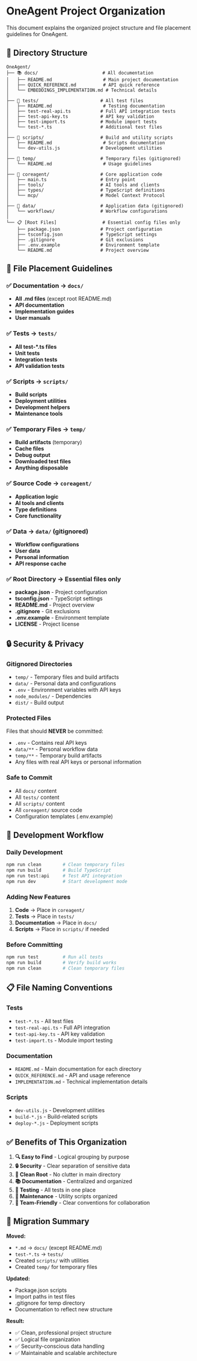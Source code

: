 # OneAgent Project Organization

This document explains the organized project structure and file placement guidelines for OneAgent.

## 📁 Directory Structure

```
OneAgent/
├── 📚 docs/                        # All documentation
│   ├── README.md                   # Main project documentation
│   ├── QUICK_REFERENCE.md          # API quick reference  
│   └── EMBEDDINGS_IMPLEMENTATION.md # Technical details
│
├── 🧪 tests/                       # All test files
│   ├── README.md                   # Testing documentation
│   ├── test-real-api.ts           # Full API integration tests
│   ├── test-api-key.ts            # API key validation
│   ├── test-import.ts             # Module import tests
│   └── test-*.ts                  # Additional test files
│
├── 🔧 scripts/                     # Build and utility scripts
│   ├── README.md                   # Scripts documentation
│   └── dev-utils.js               # Development utilities
│
├── 📁 temp/                        # Temporary files (gitignored)
│   └── README.md                   # Usage guidelines
│
├── 🤖 coreagent/                   # Core application code
│   ├── main.ts                    # Entry point
│   ├── tools/                     # AI tools and clients
│   ├── types/                     # TypeScript definitions
│   └── mcp/                       # Model Context Protocol
│
├── 💾 data/                        # Application data (gitignored)
│   └── workflows/                 # Workflow configurations
│
└── 📋 [Root Files]                 # Essential config files only
    ├── package.json               # Project configuration
    ├── tsconfig.json              # TypeScript settings
    ├── .gitignore                 # Git exclusions
    ├── .env.example               # Environment template
    └── README.md                  # Project overview
```

## 🎯 File Placement Guidelines

### ✅ **Documentation** → `docs/`
- **All .md files** (except root README.md)
- **API documentation**
- **Implementation guides**  
- **User manuals**

### ✅ **Tests** → `tests/`
- **All test-*.ts files**
- **Unit tests**
- **Integration tests**
- **API validation tests**

### ✅ **Scripts** → `scripts/`
- **Build scripts**
- **Deployment utilities**
- **Development helpers**
- **Maintenance tools**

### ✅ **Temporary Files** → `temp/`
- **Build artifacts** (temporary)
- **Cache files**
- **Debug output**
- **Downloaded test files**
- **Anything disposable**

### ✅ **Source Code** → `coreagent/`
- **Application logic**
- **AI tools and clients**
- **Type definitions**
- **Core functionality**

### ✅ **Data** → `data/` (gitignored)
- **Workflow configurations**
- **User data**
- **Personal information**
- **API response cache**

### ✅ **Root Directory** → Essential files only
- **package.json** - Project configuration
- **tsconfig.json** - TypeScript settings
- **README.md** - Project overview
- **.gitignore** - Git exclusions
- **.env.example** - Environment template
- **LICENSE** - Project license

## 🔒 Security & Privacy

### **Gitignored Directories**
- `temp/` - Temporary files and build artifacts
- `data/` - Personal data and configurations
- `.env` - Environment variables with API keys
- `node_modules/` - Dependencies
- `dist/` - Build output

### **Protected Files**
Files that should **NEVER** be committed:
- `.env` - Contains real API keys
- `data/**` - Personal workflow data
- `temp/**` - Temporary build artifacts
- Any files with real API keys or personal information

### **Safe to Commit**
- All `docs/` content
- All `tests/` content  
- All `scripts/` content
- All `coreagent/` source code
- Configuration templates (.env.example)

## 🚀 Development Workflow

### **Daily Development**
```bash
npm run clean        # Clean temporary files
npm run build        # Build TypeScript
npm run test:api     # Test API integration
npm run dev          # Start development mode
```

### **Adding New Features**
1. **Code** → Place in `coreagent/`
2. **Tests** → Place in `tests/`
3. **Documentation** → Place in `docs/`
4. **Scripts** → Place in `scripts/` if needed

### **Before Committing**
```bash
npm run test         # Run all tests
npm run build        # Verify build works
npm run clean        # Clean temporary files
```

## 📋 File Naming Conventions

### **Tests**
- `test-*.ts` - All test files
- `test-real-api.ts` - Full API integration
- `test-api-key.ts` - API key validation
- `test-import.ts` - Module import testing

### **Documentation**
- `README.md` - Main documentation for each directory
- `QUICK_REFERENCE.md` - API and usage reference
- `IMPLEMENTATION.md` - Technical implementation details

### **Scripts**  
- `dev-utils.js` - Development utilities
- `build-*.js` - Build-related scripts
- `deploy-*.js` - Deployment scripts

## ✅ Benefits of This Organization

1. **🔍 Easy to Find** - Logical grouping by purpose
2. **🔒 Security** - Clear separation of sensitive data
3. **🧹 Clean Root** - No clutter in main directory
4. **📚 Documentation** - Centralized and organized
5. **🧪 Testing** - All tests in one place
6. **🔧 Maintenance** - Utility scripts organized
7. **👥 Team-Friendly** - Clear conventions for collaboration

## 🔄 Migration Summary

**Moved:**
- `*.md` → `docs/` (except README.md)
- `test-*.ts` → `tests/`
- Created `scripts/` with utilities
- Created `temp/` for temporary files

**Updated:**
- Package.json scripts
- Import paths in test files  
- .gitignore for temp directory
- Documentation to reflect new structure

**Result:**
- ✅ Clean, professional project structure
- ✅ Logical file organization
- ✅ Security-conscious data handling
- ✅ Maintainable and scalable architecture
